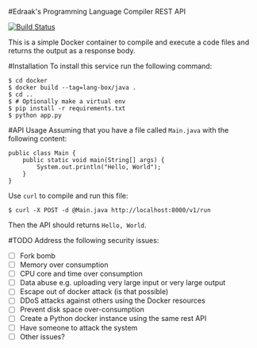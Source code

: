 #Edraak's Programming Language Compiler REST API

[![Build Status](https://travis-ci.org/Edraak/rest-langbox.svg?branch=master)](https://travis-ci.org/Edraak/rest-langbox)


This is a simple Docker container to compile and execute a code files
and returns the output as a response body.

#Installation
To install this service run the following command:

    $ cd docker
    $ docker build --tag=lang-box/java .
    $ cd ..
    $ # Optionally make a virtual env
    $ pip install -r requirements.txt
    $ python app.py


#API Usage
Assuming that you have a file called `Main.java` with the following content:

    public class Main {
        public static void main(String[] args) {
            System.out.println("Hello, World");
        }
    }


Use `curl` to compile and run this file:

    $ curl -X POST -d @Main.java http://localhost:8000/v1/run

Then the API should returns `Hello, World`.


#TODO
Address the following security issues:

 - [ ] Fork bomb
 - [ ] Memory over consumption
 - [ ] CPU core and time over consumption
 - [ ] Data abuse e.g. uploading very large input or very large output
 - [ ] Escape out of docker attack (is that possible)
 - [ ] DDoS attacks against others using the Docker resources
 - [ ] Prevent disk space over-consumption
 - [ ] Create a Python docker instance using the same rest API
 - [ ] Have someone to attack the system
 - [ ] Other issues?
